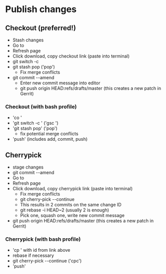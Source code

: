 # Publish changes

## Checkout (preferred!)
- Stash changes
- Go to <gerrit link>
- Refresh page
- Click download, copy checkout link (paste into terminal)
- git switch -c <local-branch-name> 
- git stash pop ('pop')
    - Fix merge conflicts
- git commit --amend 
    - Enter new commit message into editor
    - git push origin HEAD:refs/drafts/master (this creates a new patch in Gerrit)

### Checkout (with bash profile)
- 'co <id>'
- 'git switch -c <local-branch-name>' ('gsc <branch>')
- 'git stash pop' ('pop')
    - fix potential merge conflicts
- 'push' (includes add, commit, push)

## Cherrypick
- stage changes
- git commit --amend 
- Go to <gerrit link>
- Refresh page
- Click download, copy cherrypick link (paste into terminal)
    - Fix merge conflicts
    - git cherry-pick --continue
    - This results in 2 commits on the same change ID
    - git rebase -i HEAD~2 (usually 2 is enough)
    - Pick one, squash one, write new commit message
- git push origin HEAD:refs/drafts/master (this creates a new patch in Gerrit)

### Cherrypick (with bash profile)
- 'cp <id>' with id from link above
- rebase if necessary
- git cherry-pick --continue ('cpc')
- 'push'
